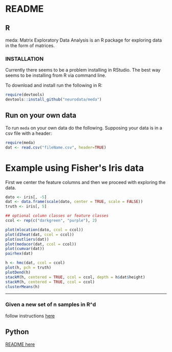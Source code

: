 # README

## R
meda: Matrix Exploratory Data Analysis is an R package for exploring
data in the form of matrices.

### INSTALLATION

Currently there seems to be a problem installing in RStudio.
The best way seems to be installing from R via command line. 

To download and install run the following in R:

```R
require(devtools)
devtools::install_github("neurodata/meda")
```

## Run on your own data
To run `meda` on your own data do the following.
Supposing your data is in a csv file with a header:

```R
require(meda)
dat <- read.csv("fileName.csv", header=TRUE)
```

# Example using Fisher's Iris data

First we center the feature columns and then we proceed with exploring
the data. 

```R
dato <- iris[, -5]
dat <- data.frame(scale(dato, center = TRUE, scale = FALSE))
truth <- iris[, 5]

## optional column classes or feature classes
ccol <- rep(c("darkgreen", "purple"), 2)

plot(mlocation(dato, ccol = ccol))
plot(d1heat(dat, ccol = ccol))
plot(outliers(dat))
plot(medacor(dat, ccol = ccol))
plot(cumvar(dat))
pairhex(dat)

h <- hmc(dat, ccol = ccol)
plot(h, pch = truth)
plotDend(h)
stackM(h, centered = TRUE, ccol = ccol, depth = h$dat$height)
stackM(h, centered = TRUE, ccol = ccol)
clusterMeans(h)
```



----------------

### Given a new set of n samples in R^d

follow instructions [here](https://github.com/neurodata/checklists/blob/master/matrix.md)

## Python 

[README here](python/README.md)


